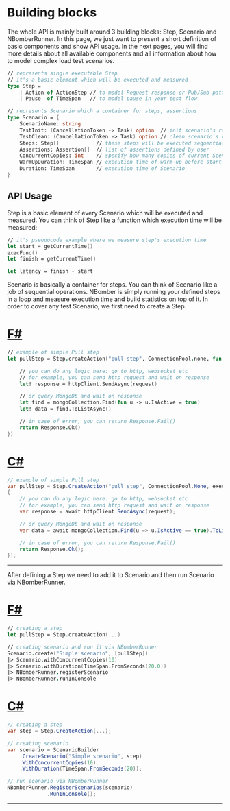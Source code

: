 # Building blocks

The whole API is mainly built around 3 building blocks: Step, Scenario and NBomberRunner. In this page, we just want to present a short definition of basic components and show API usage. In the next pages, you will find more details about all available components and all information about how to model complex load test scenarios.

```fsharp
// represents single executable Step
// it's a basic element which will be executed and measured
type Step =
    | Action of ActionStep // to model Request-response or Pub/Sub pattern
    | Pause  of TimeSpan   // to model pause in your test flow

// represents Scenario which a container for steps, assertions
type Scenario = {
    ScenarioName: string
    TestInit: (CancellationToken -> Task) option  // init scenario's resources
    TestClean: (CancellationToken -> Task) option // clean scenario's resources
    Steps: Step[]            // these steps will be executed sequentially, one by one
    Assertions: Assertion[]  // list of assertions defined by user
    ConcurrentCopies: int    // specify how many copies of current Scenario to run in parallel
    WarmUpDuration: TimeSpan // execution time of warm-up before start bombing
    Duration: TimeSpan       // execution time of Scenario
}
```

## API Usage

Step is a basic element of every Scenario which will be executed and measured. You can think of Step like a function which execution time will be measured:
```fsharp
// it's pseudocode example where we measure step's execution time
let start = getCurrentTime()
execFunc()
let finish = getCurrentTime()

let latency = finish - start
```

Scenario is basically a container for steps. You can think of Scenario like a job of sequential operations. NBomber is simply running your defined steps in a loop and measure execution time and build statistics on top of it. In order to cover any test Scenario, we first need to create a Step.

# [F#](#tab/tabid-1)
```fsharp
// example of simple Pull step
let pullStep = Step.createAction("pull step", ConnectionPool.none, fun context -> task {

    // you can do any logic here: go to http, websocket etc
    // for example, you can send http request and wait on response
    let! response = httpClient.SendAsync(request)

    // or query MongoDb and wait on response
    let find = mongoCollection.Find(fun u -> u.IsActive = true)
    let! data = find.ToListAsync()

    // in case of error, you can return Response.Fail()
    return Response.Ok()
})
```

# [C#](#tab/tabid-2)
```csharp
// example of simple Pull step
var pullStep = Step.CreateAction("pull step", ConnectionPool.None, execute: async (context) =>
{
    // you can do any logic here: go to http, websocket etc
    // for example, you can send http request and wait on response
    var response = await httpClient.SendAsync(request);

    // or query MongoDb and wait on response
    var data = await mongoCollection.Find(u => u.IsActive == true).ToListAsync();

    // in case of error, you can return Response.Fail()
    return Response.Ok();
});
```
***

After defining a Step we need to add it to Scenario and then run Scenario via NBomberRunner.

# [F#](#tab/tabid-1)
```fsharp
// creating a step
let pullStep = Step.createAction(...)

// creating scenario and run it via NBomberRunner
Scenario.create("Simple scenario", [pullStep])
|> Scenario.withConcurrentCopies(10)
|> Scenario.withDuration(TimeSpan.FromSeconds(20.0))
|> NBomberRunner.registerScenario
|> NBomberRunner.runInConsole
```

# [C#](#tab/tabid-2)
```csharp
// creating a step
var step = Step.CreateAction(...);

// creating scenario
var scenario = ScenarioBuilder
    .CreateScenario("Simple scenario", step)
    .WithConcurrentCopies(10)
    .WithDuration(TimeSpan.FromSeconds(20));

// run scenario via NBomberRunner
NBomberRunner.RegisterScenarios(scenario)
             .RunInConsole();
```
***
